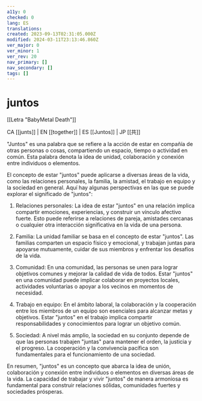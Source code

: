```yaml
---
a11y: 0
checked: 0
lang: ES
translations: 
created: 2023-09-13T02:31:05.000Z
modified: 2024-03-11T23:13:46.860Z
ver_major: 0
ver_minor: 1
ver_rev: 20
nav_primary: []
nav_secondary: []
tags: []
---
```

# juntos

[[Letra "BabyMetal Death"]]

CA [[junts]] | EN [[together]] | ES [[Juntos]] | JP [[共]] 

"Juntos" es una palabra que se refiere a la acción de estar en compañía de otras personas o cosas, compartiendo un espacio, tiempo o actividad en común. Esta palabra denota la idea de unidad, colaboración y conexión entre individuos o elementos.

El concepto de estar "juntos" puede aplicarse a diversas áreas de la vida, como las relaciones personales, la familia, la amistad, el trabajo en equipo y la sociedad en general. Aquí hay algunas perspectivas en las que se puede explorar el significado de "juntos":

1. Relaciones personales: La idea de estar "juntos" en una relación implica compartir emociones, experiencias, y construir un vínculo afectivo fuerte. Esto puede referirse a relaciones de pareja, amistades cercanas o cualquier otra interacción significativa en la vida de una persona.
    
2. Familia: La unidad familiar se basa en el concepto de estar "juntos". Las familias comparten un espacio físico y emocional, y trabajan juntas para apoyarse mutuamente, cuidar de sus miembros y enfrentar los desafíos de la vida.
    
3. Comunidad: En una comunidad, las personas se unen para lograr objetivos comunes y mejorar la calidad de vida de todos. Estar "juntos" en una comunidad puede implicar colaborar en proyectos locales, actividades voluntarias o apoyar a los vecinos en momentos de necesidad.
    
4. Trabajo en equipo: En el ámbito laboral, la colaboración y la cooperación entre los miembros de un equipo son esenciales para alcanzar metas y objetivos. Estar "juntos" en el trabajo implica compartir responsabilidades y conocimientos para lograr un objetivo común.
    
5. Sociedad: A nivel más amplio, la sociedad en su conjunto depende de que las personas trabajen "juntas" para mantener el orden, la justicia y el progreso. La cooperación y la convivencia pacífica son fundamentales para el funcionamiento de una sociedad.
    

En resumen, "juntos" es un concepto que abarca la idea de unión, colaboración y conexión entre individuos o elementos en diversas áreas de la vida. La capacidad de trabajar y vivir "juntos" de manera armoniosa es fundamental para construir relaciones sólidas, comunidades fuertes y sociedades prósperas.